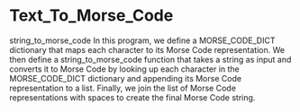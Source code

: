 # Text_To_Morse_Code
string_to_morse_code
In this program, we define a MORSE_CODE_DICT dictionary that maps each character to its Morse Code representation. We then define a string_to_morse_code function that takes a string as input and converts it to Morse Code by looking up each character in the MORSE_CODE_DICT dictionary and appending its Morse Code representation to a list. Finally, we join the list of Morse Code representations with spaces to create the final Morse Code string.
